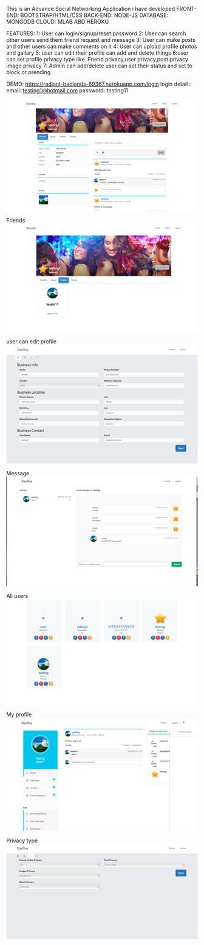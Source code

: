 This is an Advance Social Networking Application i have developed 
FRONT-END: BOOTSTRAP/HTML/CSS
BACK-END: NODE-JS
DATABASE: MONGODB
CLOUD: MLAB ABD HEROKU

FEATURES: 
1: User can login/signup/reset password
2: User can search other users send them friend request and message
3: User can make posts and other users can make comments on it
4: User can upload profile photos and gallary
5: user can edit their profile can add and delete things
6:user can set profile privacy type like :Friend privacy,user privacy,post privacy image privacy
7: Admin can add/delete user can set their status and set to block or prending
 
 DEMO: 
 https://radiant-badlands-89367.herokuapp.com/login
 login detail : email: testing1@hotmail.com
                password: testing11
 
 ![alt text]( https://github.com/noorboeing777/Social-Network-App-NodeJs-/blob/master/shot/s4.png)
 
 Friends
 ![alt text]( https://github.com/noorboeing777/Social-Network-App-NodeJs-/blob/master/shot/s5.png)
 
 user can edit profile
 ![alt text]( https://github.com/noorboeing777/Social-Network-App-NodeJs-/blob/master/shot/s6.png)
 
 Message  
 ![alt text]( https://github.com/noorboeing777/Social-Network-App-NodeJs-/blob/master/shot/s7.png)
 
 All users
 ![alt text]( https://github.com/noorboeing777/Social-Network-App-NodeJs-/blob/master/shot/s8.png)
 
 My profile
 ![alt text]( https://github.com/noorboeing777/Social-Network-App-NodeJs-/blob/master/shot/s9.png)
 
 Privacy type
 ![alt text]( https://github.com/noorboeing777/Social-Network-App-NodeJs-/blob/master/shot/s10.png)



